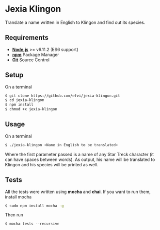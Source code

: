 # Jexia Klingon

Translate a name written in English to Klingon and find out its species.

## Requirements

* [**Node.js**](https://nodejs.org) >= v6.11.2 (ES6 support)
* [**npm**](https://www.npmjs.com) Package Manager
* [**Git**](https://git-scm.com) Source Control

## Setup

On a terminal

```bash
$ git clone https://github.com/efvi/jexia-klingon.git
$ cd jexia-klingon
$ npm install
$ chmod +x jexia-klingon
```

## Usage

On a terminal

```bash
$ ./jexia-klingon <Name in English to be translated>
```

Where the first parameter passed is a name of any Star Treck character (it can have spaces between words). As output, his name will be translated to Klingon and his species will be printed as well.

## Tests

All the tests were written using **mocha** and **chai**. If you want to run them, install mocha

```bash
$ sudo npm install mocha -g
```

Then run

```bashs
$ mocha tests --recursive
```